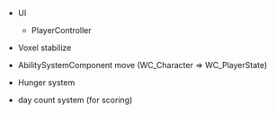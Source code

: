 - UI
  - PlayerController

- Voxel stabilize

- AbilitySystemComponent move (WC_Character => WC_PlayerState)

- Hunger system

- day count system (for scoring)